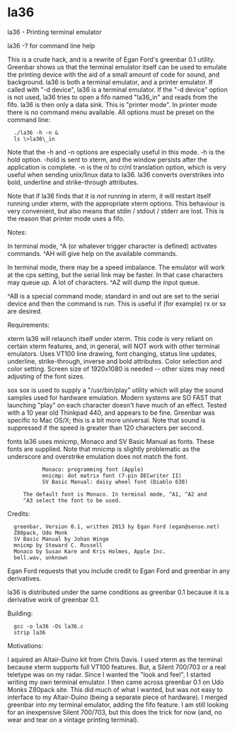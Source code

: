 # la36
la36 - Printing terminal emulator

la36 -? for command line help

This is a crude hack, and is a rewrite of Egan Ford's greenbar 0.1
utility. Greenbar shows us that the terminal emulator itself can
be used to emulate the printing device with the aid of a small
amount of code for sound, and background. la36 is both a terminal
emulator, and a printer emulator. If called with "-d device", la36
is a terminal emulator. If the "-d device" option is not used,
la36 tries to open a fifo named "la36\_in" and reads from the fifo.
la36 is then only a data sink. This is "printer mode". In printer
mode there is no command menu available. All options must be
preset on the command line:

      ./la36 -h -n &
      ls \>la36\_in

Note that the -h and -n options are especially useful in this mode.
-h is the hold option. -hold is sent to xterm, and the window persists
after the application is complete. -n is the nl to cr/nl translation
option, which is very useful when sending unix/linux data to la36.
la36 converts overstrikes into bold, underline and strike-through
attributes.

Note that if la36 finds that it is *not* running in xterm, it will
restart itself running under xterm, with the appropriate xterm options.
This behaviour is very convenient, but also means that stdin / stdout /
stderr are lost. This is the reason that printer mode uses a fifo.


Notes:

In terminal mode, ^A (or whatever trigger character is defined)
activates commands. ^AH will give help on the available commands.

In terminal mode, there may be a speed imbalance. The emulator will
work at the cps setting, but the serial link may be faster. In that
case characters may queue up. A lot of characters. ^AZ will dump the
input queue.

^AB is a special command mode; standard in and out are set to the
serial device and then the command is run. This is useful if (for
example) rx or sx are desired.

Requirements:

  xterm  la36 will relaunch itself under xterm. This code is very
         reliant on certain xterm features, and, in general, will NOT
         work with other terminal emulators. Uses VT100 line drawing,
         font changing, status line updates, underline, strike-through,
         inverse and bold attributes. Color selection and color setting.
         Screen size of 1920x1080 is needed -- other sizes may need
         adjusting of the font sizes.

  sox    sox is used to supply a "/usr/bin/play" utility which will play
         the sound samples used for hardware emulation. Modern systems
         are SO FAST that launching "play" on each character doesn't
         have much of an effect. Tested with a 10 year old Thinkpad 440,
         and appears to be fine. Greenbar was specific to Mac OS/X;
         this is a bit more universal. Note that sound is suppressed if
         the speed is greater than 120 characters per second.

  fonts  la36 uses mnicmp, Monaco and SV Basic Manual as fonts.
         These fonts are supplied. Note that mnicmp is slightly
         problematic as the underscore and overstrike emulation does
         not match the font.

               Monaco: programming font (Apple)
               mnicmp: dot matrix font (7-pin DECwriter II)
               SV Basic Manual: daisy wheel font (Diablo 630)

         The default font is Monaco. In terminal mode, ^A1, ^A2 and
         ^A3 select the font to be used.


Credits:

      greenbar, Version 0.1, written 2013 by Egan Ford (egan@sense.net)
      Z80pack, Udo Monk
      SV Basic Manual by Johan Winge
      mnicmp by Steward C. Russell
      Monaco by Susan Kare and Kris Holmes, Apple Inc.
      bell.wav, unknown

Egan Ford requests that you include credit to Egan Ford and greenbar
in any derivatives.

la36 is distributed under the same conditions as greenbar 0.1 because
it is a derivative work of greenbar 0.1.


Building:

      gcc -o la36 -Os la36.c
      strip la36


Motivations:

I aquired an Altair-Duino kit from Chris Davis. I used xterm as the
terminal because xterm supports full VT100 features. But, a Silent
700/703 or a real teletype was on my radar. Since I wanted the "look
and feel", I started writing my own terminal emulator. I then came
across greenbar 0.1 on Udo Monks Z80pack site. This did much of what
I wanted, but was not easy to interface to my Altair-Duino (being a
separate piece of hardware). I merged greenbar into my terminal
emulator, adding the fifo feature. I am still looking for an
inexpensive Silent 700/703, but this does the trick for now (and, no
wear and tear on a vintage printing terminal).

